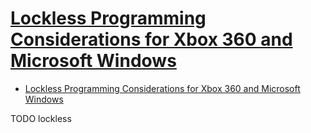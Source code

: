 # [Lockless Programming Considerations for Xbox 360 and Microsoft Windows](https://docs.microsoft.com/en-us/windows/win32/dxtecharts/lockless-programming?redirectedfrom=MSDN)

- [Lockless Programming Considerations for Xbox 360 and Microsoft Windows](#lockless-programming-considerations-for-xbox-360-and-microsoft-windows)


TODO lockless
